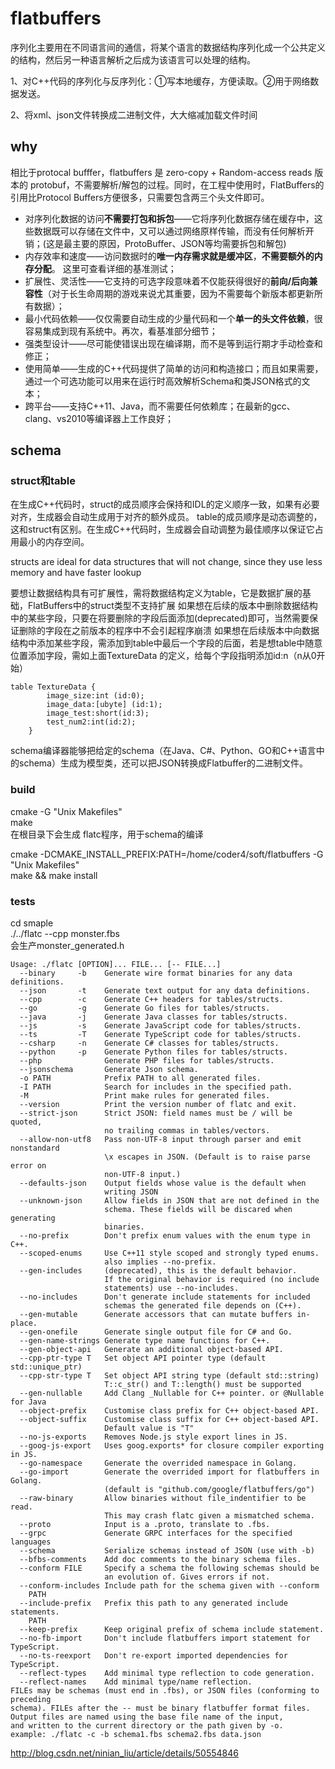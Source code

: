 # flatbuffers
序列化主要用在不同语言间的通信，将某个语言的数据结构序列化成一个公共定义的结构，然后另一种语言解析之后成为该语言可以处理的结构。

1、对C++代码的序列化与反序列化：①写本地缓存，方便读取。②用于网络数据发送。

2、将xml、json文件转换成二进制文件，大大缩减加载文件时间

## why
相比于protocal bufffer，flatbuffers 是 zero-copy + Random-access reads 版本的 protobuf，不需要解析/解包的过程。同时，在工程中使用时，FlatBuffers的引用比Protocol Buffers方便很多，只需要包含两三个头文件即可。  

 
* 对序列化数据的访问**不需要打包和拆包**——它将序列化数据存储在缓存中，这些数据既可以存储在文件中，又可以通过网络原样传输，而没有任何解析开销；(这是最主要的原因，ProtoBuffer、JSON等均需要拆包和解包)
* 内存效率和速度——访问数据时的**唯一内存需求就是缓冲区**，**不需要额外的内存分配**。 这里可查看详细的基准测试；
* 扩展性、灵活性——它支持的可选字段意味着不仅能获得很好的**前向/后向兼容性**（对于长生命周期的游戏来说尤其重要，因为不需要每个新版本都更新所有数据）；
* 最小代码依赖——仅仅需要自动生成的少量代码和一个**单一的头文件依赖**，很容易集成到现有系统中。再次，看基准部分细节；
* 强类型设计——尽可能使错误出现在编译期，而不是等到运行期才手动检查和修正；
* 使用简单——生成的C++代码提供了简单的访问和构造接口；而且如果需要，通过一个可选功能可以用来在运行时高效解析Schema和类JSON格式的文本；
* 跨平台——支持C++11、Java，而不需要任何依赖库；在最新的gcc、clang、vs2010等编译器上工作良好；


## schema
### struct和table
在生成C++代码时，struct的成员顺序会保持和IDL的定义顺序一致，如果有必要对齐，生成器会自动生成用于对齐的额外成员。
table的成员顺序是动态调整的，这和struct有区别。在生成C++代码时，生成器会自动调整为最佳顺序以保证它占用最小的内存空间。

structs are ideal for data structures that will not change, since they use less memory and have faster lookup


要想让数据结构具有可扩展性，需将数据结构定义为table，它是数据扩展的基础，FlatBuffers中的struct类型不支持扩展
如果想在后续的版本中删除数据结构中的某些字段，只要在将要删除的字段后面添加(deprecated)即可，当然需要保证删除的字段在之前版本的程序中不会引起程序崩溃
如果想在后续版本中向数据结构中添加某些字段，需添加到table中最后一个字段的后面，若是想table中随意位置添加字段，需如上面TextureData 的定义，给每个字段指明添加id:n（n从0开始）

```
table TextureData {
        image_size:int (id:0);
        image_data:[ubyte] (id:1);
        image_test:short(id:3);
        test_num2:int(id:2);
    }
```


schema编译器能够把给定的schema（在Java、C#、Python、GO和C++语言中的schema）生成为模型类，还可以把JSON转换成Flatbuffer的二进制文件。

### build
cmake -G "Unix Makefiles"  
make  
在根目录下会生成 flatc程序，用于schema的编译  

cmake -DCMAKE_INSTALL_PREFIX:PATH=/home/coder4/soft/flatbuffers -G "Unix Makefiles"  
make && make install

### tests
cd smaple  
./../flatc --cpp monster.fbs  
会生产monster_generated.h

```
Usage: ./flatc [OPTION]... FILE... [-- FILE...]
  --binary     -b    Generate wire format binaries for any data definitions.
  --json       -t    Generate text output for any data definitions.
  --cpp        -c    Generate C++ headers for tables/structs.
  --go         -g    Generate Go files for tables/structs.
  --java       -j    Generate Java classes for tables/structs.
  --js         -s    Generate JavaScript code for tables/structs.
  --ts         -T    Generate TypeScript code for tables/structs.
  --csharp     -n    Generate C# classes for tables/structs.
  --python     -p    Generate Python files for tables/structs.
  --php              Generate PHP files for tables/structs.
  --jsonschema       Generate Json schema.
  -o PATH            Prefix PATH to all generated files.
  -I PATH            Search for includes in the specified path.
  -M                 Print make rules for generated files.
  --version          Print the version number of flatc and exit.
  --strict-json      Strict JSON: field names must be / will be quoted,
                     no trailing commas in tables/vectors.
  --allow-non-utf8   Pass non-UTF-8 input through parser and emit nonstandard
                     \x escapes in JSON. (Default is to raise parse error on
                     non-UTF-8 input.)
  --defaults-json    Output fields whose value is the default when
                     writing JSON
  --unknown-json     Allow fields in JSON that are not defined in the
                     schema. These fields will be discared when generating
                     binaries.
  --no-prefix        Don't prefix enum values with the enum type in C++.
  --scoped-enums     Use C++11 style scoped and strongly typed enums.
                     also implies --no-prefix.
  --gen-includes     (deprecated), this is the default behavior.
                     If the original behavior is required (no include
                     statements) use --no-includes.
  --no-includes      Don't generate include statements for included
                     schemas the generated file depends on (C++).
  --gen-mutable      Generate accessors that can mutate buffers in-place.
  --gen-onefile      Generate single output file for C# and Go.
  --gen-name-strings Generate type name functions for C++.
  --gen-object-api   Generate an additional object-based API.
  --cpp-ptr-type T   Set object API pointer type (default std::unique_ptr)
  --cpp-str-type T   Set object API string type (default std::string)
                     T::c_str() and T::length() must be supported
  --gen-nullable     Add Clang _Nullable for C++ pointer. or @Nullable for Java
  --object-prefix    Customise class prefix for C++ object-based API.
  --object-suffix    Customise class suffix for C++ object-based API.
                     Default value is "T"
  --no-js-exports    Removes Node.js style export lines in JS.
  --goog-js-export   Uses goog.exports* for closure compiler exporting in JS.
  --go-namespace     Generate the overrided namespace in Golang.
  --go-import        Generate the overrided import for flatbuffers in Golang.
                     (default is "github.com/google/flatbuffers/go")
  --raw-binary       Allow binaries without file_indentifier to be read.
                     This may crash flatc given a mismatched schema.
  --proto            Input is a .proto, translate to .fbs.
  --grpc             Generate GRPC interfaces for the specified languages
  --schema           Serialize schemas instead of JSON (use with -b)
  --bfbs-comments    Add doc comments to the binary schema files.
  --conform FILE     Specify a schema the following schemas should be
                     an evolution of. Gives errors if not.
  --conform-includes Include path for the schema given with --conform
    PATH
  --include-prefix   Prefix this path to any generated include statements.
    PATH
  --keep-prefix      Keep original prefix of schema include statement.
  --no-fb-import     Don't include flatbuffers import statement for TypeScript.
  --no-ts-reexport   Don't re-export imported dependencies for TypeScript.
  --reflect-types    Add minimal type reflection to code generation.
  --reflect-names    Add minimal type/name reflection.
FILEs may be schemas (must end in .fbs), or JSON files (conforming to preceding
schema). FILEs after the -- must be binary flatbuffer format files.
Output files are named using the base file name of the input,
and written to the current directory or the path given by -o.
example: ./flatc -c -b schema1.fbs schema2.fbs data.json
```


http://blog.csdn.net/ninian_liu/article/details/50554846